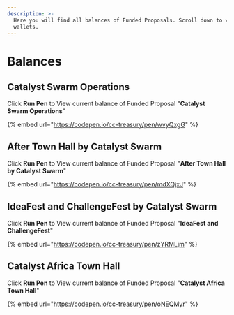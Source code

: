 ```yaml
---
description: >-
  Here you will find all balances of Funded Proposals. Scroll down to view other
  wallets.
---
```


# Balances

## Catalyst Swarm Operations

Click **Run Pen** to View current balance of Funded Proposal "**Catalyst Swarm Operations**"

{% embed url="https://codepen.io/cc-treasury/pen/wvyQxgG" %}

## After Town Hall by Catalyst Swarm

Click **Run Pen** to View current balance of Funded Proposal "**After Town Hall by Catalyst Swarm**"

{% embed url="https://codepen.io/cc-treasury/pen/mdXQjxJ" %}

## IdeaFest and ChallengeFest by Catalyst Swarm

Click **Run Pen** to View current balance of Funded Proposal "**IdeaFest and ChallengeFest**"

{% embed url="https://codepen.io/cc-treasury/pen/zYRMLjm" %}

## Catalyst Africa Town Hall

Click **Run Pen** to View current balance of Funded Proposal "**Catalyst Africa Town Hall**"

{% embed url="https://codepen.io/cc-treasury/pen/oNEQMyr" %}

